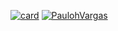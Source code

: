 [![card](https://github-readme-stats.vercel.app/api?username=PaulohVargas&theme=dark&show_icons=true)](https://github.com/PaulohVargas/)  [![PaulohVargas](https://github-readme-stats.vercel.app/api/top-langs/?username=PaulohVargas&hide=html&layout=compact&theme=dark)](https://github.com/PaulohVargas/)

